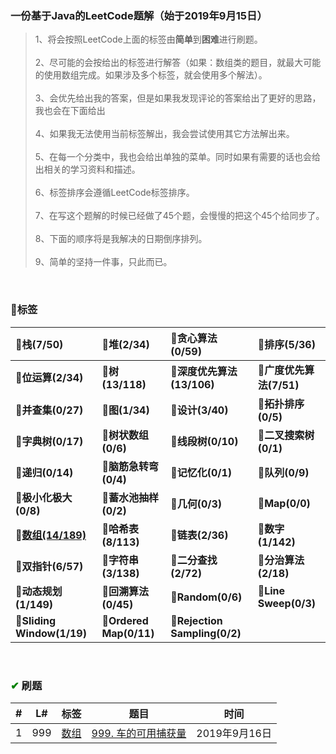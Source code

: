 ### 一份基于Java的LeetCode题解（始于2019年9月15日）
>1、将会按照LeetCode上面的标签由**简单**到**困难**进行刷题。<br/><br/>
2、尽可能的会按给出的标签进行解答（如果：数组类的题目，就最大可能的使用数组完成。如果涉及多个标签，就会使用多个解法）。<br/><br/>
3、会优先给出我的答案，但是如果我发现评论的答案给出了更好的思路，我也会在下面给出<br/><br/>
4、如果我无法使用当前标签解出，我会尝试使用其它方法解出来。<br/><br/>
5、在每一个分类中，我也会给出单独的菜单。同时如果有需要的话也会给出相关的学习资料和描述。<br/><br/>
6、标签排序会遵循LeetCode标签排序。<br/><br/>
7、在写这个题解的时候已经做了45个题，会慢慢的把这个45个给同步了。<br/><br/>
8、下面的顺序将是我解决的日期倒序排列。<br/><br/>
9、简单的坚持一件事，只此而已。

<br/>
 
### 💼标签


📂栈(7/50) | 📂堆(2/34) | 📂贪心算法(0/59) | 📂排序(5/36)
:- | :- | :- | :-
📂**位运算(2/34)** | 📂**树(13/118)** | 📂**深度优先算法(13/106)** | 📂**广度优先算法(7/51)**
📂**并查集(0/27)** | 📂**图(1/34)** | 📂**设计(3/40)** | 📂**拓扑排序(0/5)**
📂**字典树(0/17)** | 📂**树状数组(0/6)** | 📂**线段树(0/10)** | 📂**二叉搜索树(0/1)**
📂**递归(0/14)** | 📂**脑筋急转弯(0/4)** | 📂**记忆化(0/1)** | 📂**队列(0/9)**
📂**极小化极大(0/8)** | 📂**蓄水池抽样(0/2)** | 📂**几何(0/3)** | 📂**Map(0/0)**
📂<a href="https://github.com/xdxTao/LeetCode/tree/master/%E9%A2%98%E8%A7%A3(titleSolution)/%E6%95%B0%E7%BB%84(array)">**数组(14/189)**</a> | 📂**哈希表(8/113)** | 📂**链表(2/36)** | 📂**数字(1/142)**
📂**双指针(6/57)** | 📂**字符串(3/138)** | 📂**二分查找(2/72)** | 📂**分治算法(2/18)**
📂**动态规划(1/149)** | 📂**回溯算法(0/45)** | 📂**Random(0/6)** | 📂**Line Sweep(0/3)**
📂**Sliding Window(1/19)** | 📂**Ordered Map(0/11)** | 📂**Rejection Sampling(0/2)**


<br/>

### <font color="green">✔</font> 刷题

\# | L# | 标签 | 题目 | 时间
 :-: | :-: | :-: | :-: |:-:
 1 | 999 |  <a href="https://github.com/xdxTao/LeetCode/tree/master/%E9%A2%98%E8%A7%A3(titleSolution)/%E6%95%B0%E7%BB%84(array)">数组</a>  |<a href="https://github.com/xdxTao/LeetCode/blob/master/%E9%A2%98%E8%A7%A3(titleSolution)/%E6%95%B0%E7%BB%84(array)/999.%20%E8%BD%A6%E7%9A%84%E5%8F%AF%E7%94%A8%E6%8D%95%E8%8E%B7%E9%87%8F.md"> 999. 车的可用捕获量</a> | 2019年9月16日

